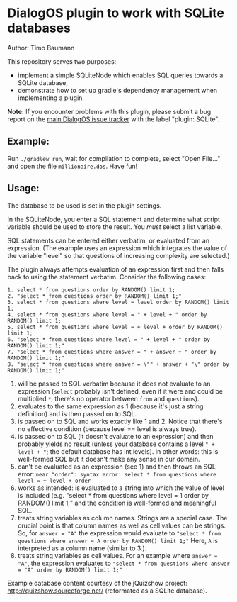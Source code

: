 # DialogOS plugin to work with SQLite databases
Author: Timo Baumann

This repository serves two purposes:

 - implement a simple SQLiteNode which enables SQL queries towards a SQLite database,
 - demonstrate how to set up gradle's dependency management when implementing a plugin.

**Note:** If you encounter problems with this plugin, please submit a bug report on the [main DialogOS issue tracker](https://github.com/dialogos-project/dialogos/issues) with the label "plugin: SQLite".

## Example:
Run ```./gradlew run```, wait for compilation to complete, select "Open File..."
and open the file ```millionaire.dos```. Have fun!

## Usage:

The database to be used is set in the plugin settings. 

In the SQLiteNode, you enter a SQL statement and determine what script variable 
should be used to store the result. You _must_ select a list variable. 

SQL statements can be entered either verbatim, or evaluated from an expression.
(The example uses an expression which integrates the value of the variable "level"
so that questions of increasing complexity are selected.)

The plugin always attempts evaluation of an expression first and then falls back
to using the statement verbatim. Consider the following cases:
```
1. select * from questions order by RANDOM() limit 1;
2. "select * from questions order by RANDOM() limit 1;"
3. select * from questions where level = level order by RANDOM() limit 1;
4. select * from questions where level = " + level + " order by RANDOM() limit 1;
5. select * from questions where level = + level + order by RANDOM() limit 1;
6. "select * from questions where level = " + level + " order by RANDOM() limit 1;"
7. "select * from questions where answer = " + answer + " order by RANDOM() limit 1;"
8. "select * from questions where answer = \"" + answer + "\" order by RANDOM() limit 1;"
```
1. will be passed to SQL verbatim because it does not evaluate to an expression
   (`select` probably isn't defined, even if it were and could be multiplied `*`,
   there's no operator between `from` and `questions`).
2. evaluates to the same expression as 1 (because it's just a string definition)
   and is then passed on to SQL.
3. is passed on to SQL and works exactly like 1 and 2. Notice that there's no
   effective condition (because level == level is always true).
4. is passed on to SQL (it doesn't evaluate to an expression) and then probably
   yields no result (unless your database contains a level `" + level + "`; the
   default database has int levels). In other words: this is well-formed SQL but
   it doesn't make any sense in our domain.
5. can't be evaluated as an expression (see 1) and then throws an SQL error:
   `near "order": syntax error: select * from questions where level = + level + order`
6. works as intended: is evaluated to a string into which the value of level is
   included (e.g. "select * from questions where level = 1 order by RANDOM() limit 1;"
   and the condition is well-formed and meaningful SQL.
7. treats string variables as column names. Strings are a special case. The crucial point is that column names as well as cell values can be strings. So, for `answer = "A"` the expression would evaluate to 
`"select * from questions where answer = A order by RANDOM() limit 1;"`
Here, `A` is interpreted as a column name (similar to 3.).
8. treats string variables as cell values. For an example where `answer = "A"`, the expression evaluates to 
`"select * from questions where answer = "A" order by RANDOM() limit 1;"`

Example database content courtesy of the jQuizshow project:
http://quizshow.sourceforge.net/ (reformated as a SQLite database).

